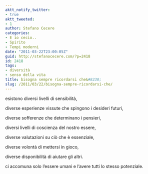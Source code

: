 ```yaml
---
aktt_notify_twitter:
- true
aktt_tweeted:
- 1
author: Stefano Cecere
categories:
- E io cecio..
- Spirito
- Tempi moderni
date: "2011-03-22T23:00:05Z"
guid: http://stefanocecere.com/?p=2418
id: 2418
tags:
- diversità
- senso della vita
title: bisogna sempre ricordarsi che&#8230;
slug: /2011/03/22/bisogna-sempre-ricordarsi-che/
---
```


esistono diversi livelli di sensibilità,
  
diverse esperienze vissute che spingono i desideri futuri,
  
diverse sofferenze che determinano i pensieri,
  
diversi livelli di coscienza del nostro essere,
  
diverse valutazioni su ciò che è essenziale,
  
diverse volontà di mettersi in gioco,
  
diverse disponibilità di aiutare gli altri.

ci accomuna solo l&#8217;essere umani e l&#8217;avere tutti lo stesso potenziale.